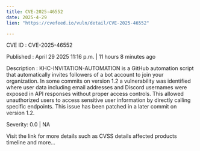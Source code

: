 ```yaml
---
title: CVE-2025-46552
date: 2025-4-29
lien: "https://cvefeed.io/vuln/detail/CVE-2025-46552"

---
```


CVE ID : CVE-2025-46552

Published :  April 29
2025
11:16 p.m. | 11 hours
8 minutes ago

Description : KHC-INVITATION-AUTOMATION is a GitHub automation script that automatically invites followers of a bot account to join your organization. In some commits on version 1.2
a vulnerability was identified where user data
including email addresses and Discord usernames
were exposed in API responses without proper access controls. This allowed unauthorized users to access sensitive user information by directly calling specific endpoints. This issue has been patched in a later commit on version 1.2.

Severity: 0.0 | NA

Visit the link for more details
such as CVSS details
affected products
timeline
and more...
